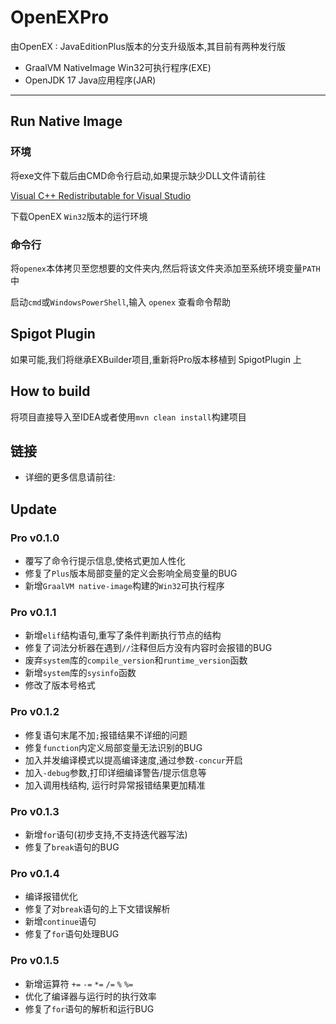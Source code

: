 # OpenEXPro

由OpenEX : JavaEditionPlus版本的分支升级版本,其目前有两种发行版

* GraalVM NativeImage Win32可执行程序(EXE)
* OpenJDK 17 Java应用程序(JAR)

<hr>

## Run Native Image

### 环境

将exe文件下载后由CMD命令行启动,如果提示缺少DLL文件请前往

[Visual C++ Redistributable for Visual Studio](https://www.microsoft.com/zh-CN/download/details.aspx?id=48145)

下载OpenEX `Win32`版本的运行环境

### 命令行

将`openex`本体拷贝至您想要的文件夹内,然后将该文件夹添加至系统环境变量`PATH`中

启动`cmd`或`WindowsPowerShell`,输入 `openex` 查看命令帮助

## Spigot Plugin

如果可能,我们将继承EXBuilder项目,重新将Pro版本移植到 SpigotPlugin 上

## How to build

将项目直接导入至IDEA或者使用`mvn clean install`构建项目

## 链接

* 详细的更多信息请前往:

## Update

### Pro v0.1.0

* 覆写了命令行提示信息,使格式更加人性化
* 修复了`Plus`版本局部变量的定义会影响全局变量的BUG
* 新增`GraalVM native-image`构建的`Win32`可执行程序

### Pro v0.1.1

* 新增`elif`结构语句,重写了条件判断执行节点的结构
* 修复了词法分析器在遇到`//`注释但后方没有内容时会报错的BUG
* 废弃`system`库的`compile_version`和`runtime_version`函数
* 新增`system`库的`sysinfo`函数
* 修改了版本号格式

### Pro v0.1.2

* 修复语句末尾不加`;`报错结果不详细的问题
* 修复`function`内定义局部变量无法识别的BUG
* 加入并发编译模式以提高编译速度,通过参数`-concur`开启
* 加入`-debug`参数,打印详细编译警告/提示信息等
* 加入调用栈结构, 运行时异常报错结果更加精准

### Pro v0.1.3

* 新增`for`语句(初步支持,不支持迭代器写法)
* 修复了`break`语句的BUG

### Pro v0.1.4

* 编译报错优化
* 修复了对`break`语句的上下文错误解析
* 新增`continue`语句
* 修复了`for`语句处理BUG

### Pro v0.1.5

* 新增运算符 `+=` `-=` `*=` `/=` `%` `%=`
* 优化了编译器与运行时的执行效率
* 修复了`for`语句的解析和运行BUG
